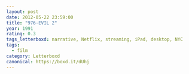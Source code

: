 ```yaml
---
layout: post 
date: 2012-05-22 23:59:00
title: "976-EVIL 2"
year: 1991
rating: 0.3
tags_letterboxd: narrative, Netflix, streaming, iPad, desktop, NYC
tags:
  - film
category: Letterboxd
canonical: https://boxd.it/dUhj
---
```

